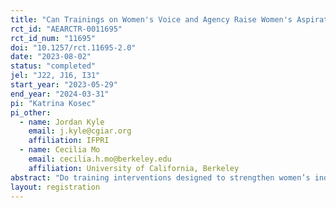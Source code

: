 ```yaml
---
title: "Can Trainings on Women's Voice and Agency Raise Women's Aspirations, Entrepreneurial Activities, and Well-being? Evidence From Rural Nigeria"
rct_id: "AEARCTR-0011695"
rct_id_num: "11695"
doi: "10.1257/rct.11695-2.0"
date: "2023-08-02"
status: "completed"
jel: "J22, J16, I31"
start_year: "2023-05-29"
end_year: "2024-03-31"
pi: "Katrina Kosec"
pi_other:
  - name: Jordan Kyle
    email: j.kyle@cgiar.org
    affiliation: IFPRI
  - name: Cecilia Mo
    email: cecilia.h.mo@berkeley.edu
    affiliation: University of California, Berkeley
abstract: "Do training interventions designed to strengthen women’s individual and collective efficacy and political participation influence their economic behaviors and outcomes--specifically, their aspirations, entrepreneurial activities, and well-being? What, if any, additive effects do training interventions intended to improve husbands' allyship in women's empowerment and gender equality play? We will answer these questions with a randomized control trial to be implemented in 450 communities (i.e., wards) across three southwestern states of Nigeria (Ogun, Osun, and Oyo) in 2023. In both treatment and control communities, we will recruit previously unaffiliated women to join women’s action committees (WACs) to be trained by ActionAid Nigeria: 1/3 of WACs (control group) will receive basic training in civic education; 1/3 (treatment group 1) will receive civic education training in addition to intensive training in advocacy, leadership, and organizing; and 1/3 (treatment group 2) will receive the same trainings as treatment group 1 and their husbands will be invited to participate in a parallel men's training focused on men's allyship in women's empowerment and gender equality.  In addition to their effects on economic behaviors and outcomes, we will also examine potential mechanisms explaining these effects, by considering the effects of treatment on measures of women's beliefs in self- and group efficacy; women's locus of control; women's self-esteem; women's trust levels; women's perceptions of the cause of poverty; women’s own gender norms about views on appropriate roles for women; and intra-household bargaining power between husbands and wives over economic decision-making. If we secure additional funding, we will also assess whether husbands’ gender norms about appropriate roles for women; husbands’ supportive actions to facilitate women’s activities outside the home; husband's beliefs that supporting women's participation is socially normative; and recognition that men have an important role to play in supporting women's participation are mechanisms."
layout: registration
---
```


